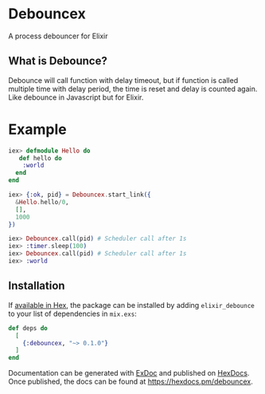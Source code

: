 # Debouncex
A process debouncer for Elixir

## What is Debounce?
Debounce will call function with delay timeout, but if function is called multiple time with delay
  period, the time is reset and delay is counted again. Like debounce in Javascript but for Elixir.

  # Example
  ```elixir
  iex> defmodule Hello do
     def hello do
      :world
    end
  end

  iex> {:ok, pid} = Debouncex.start_link({
    &Hello.hello/0,
    [],
    1000
  })

  iex> Debouncex.call(pid) # Scheduler call after 1s
  iex> :timer.sleep(100)
  iex> Debouncex.call(pid) # Scheduler call after 1s
  iex> :world
   ```

## Installation

If [available in Hex](https://hex.pm/docs/publish), the package can be installed
by adding `elixir_debounce` to your list of dependencies in `mix.exs`:

```elixir
def deps do
  [
    {:debouncex, "~> 0.1.0"}
  ]
end
```

Documentation can be generated with [ExDoc](https://github.com/elixir-lang/ex_doc)
and published on [HexDocs](https://hexdocs.pm). Once published, the docs can
be found at <https://hexdocs.pm/debouncex>.

